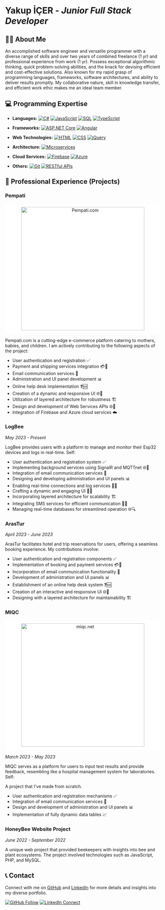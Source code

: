 # Yakup İÇER - *Junior Full Stack Developer*
## 👨‍💻 About Me

An accomplished software engineer and versatile programmer with a diverse range of skills and over two years of combined freelance (1 yr) and professional experience from work (1 yr). Possess exceptional algorithmic thinking, quick problem-solving abilities, and the knack for devising efficient and cost-effective solutions. Also known for my rapid grasp of programming languages, frameworks, software architectures, and ability to deliver results promptly. My collaborative nature, skill in knowledge transfer, and efficient work ethic makes me an ideal team member.

## 💻 Programming Expertise

- **Languages:** 
  [![C#](https://img.shields.io/badge/C%23-239120?style=flat-square&logo=c-sharp&logoColor=white)](https://docs.microsoft.com/en-us/dotnet/csharp/)
  [![JavaScript](https://img.shields.io/badge/JavaScript-F7DF1E?style=flat-square&logo=javascript&logoColor=black)](https://developer.mozilla.org/en-US/docs/Web/JavaScript)
  [![SQL](https://img.shields.io/badge/SQL-4479A1?style=flat-square&logo=postgresql&logoColor=white)](https://www.postgresql.org/)
  [![TypeScript](https://img.shields.io/badge/TypeScript-007ACC?style=flat-square&logo=typescript&logoColor=white)](https://www.typescriptlang.org/)
  
- **Frameworks:** 
  [![ASP.NET Core](https://img.shields.io/badge/ASP.NET_Core-512BD4?style=flat-square&logo=dotnet&logoColor=white)](https://dotnet.microsoft.com/apps/aspnet)
  [![Angular](https://img.shields.io/badge/Angular-DD0031?style=flat-square&logo=angular&logoColor=white)](https://angular.io/)
  
- **Web Technologies:** 
  [![HTML](https://img.shields.io/badge/HTML5-E34F26?style=flat-square&logo=html5&logoColor=white)](https://developer.mozilla.org/en-US/docs/Web/HTML)
  [![CSS](https://img.shields.io/badge/CSS3-1572B6?style=flat-square&logo=css3&logoColor=white)](https://developer.mozilla.org/en-US/docs/Web/CSS)
  [![jQuery](https://img.shields.io/badge/jQuery-0769AD?style=flat-square&logo=jquery&logoColor=white)](https://jquery.com/)

- **Architecture:** 
  [![Microservices](https://img.shields.io/badge/Microservices-000000?style=flat-square&logo=microsoft-azure&logoColor=white)](https://azure.microsoft.com/en-us/overview/microservices/)

- **Cloud Services:** 
  [![Firebase](https://img.shields.io/badge/Firebase-FFCA28?style=flat-square&logo=firebase&logoColor=black)](https://firebase.google.com/)
  [![Azure](https://img.shields.io/badge/Microsoft_Azure-0089D6?style=flat-square&logo=microsoft-azure&logoColor=white)](https://azure.microsoft.com/)

- **Others:** 
  [![Git](https://img.shields.io/badge/Git-F05032?style=flat-square&logo=git&logoColor=white)](https://git-scm.com/)
  [![RESTful APIs](https://img.shields.io/badge/RESTful_APIs-FF5733?style=flat-square&logo=insomnia&logoColor=white)](https://insomnia.rest/)
  
## 🚀 Professional Experience (Projects)

### Pempati 
<div style="background-color: white; padding: 10px; border-radius: 5px; text-align: center;">  
<a href="https://www.pempati.com" >
  <img src="https://pempati.com/assets/img/logo.png" alt="Pempati.com" width="400"/>  </div>  
</a>

Pempati.com is a cutting-edge e-commerce platform catering to mothers, babies, and children. I am actively contributing to the following aspects of the project:

- User authentication and registration ✅
- Payment and shipping services integration 💳🚚
- Email communication services 📧
- Administration and UI panel development 📊
- Online help desk implementation ❓🆘
- Creation of a dynamic and responsive UI 🌐🎨
- Utilization of layered architecture for robustness 🏗️
- Design and development of Web Services APIs 🌐🔌
- Integration of Firebase and Azure cloud services ☁️

### LogBee
*May 2023 - Present*

LogBee provides users with a platform to manage and monitor their Esp32 devices and logs in real-time. Self:

- User authentication and registration system ✅
- Implementing background services using SignalR and MQTTnet 🌐📡
- Integration of email communication services 📧
- Designing and developing administration and UI panels 📊
- Enabling real-time connections and log services 🔄📝
- Crafting a dynamic and engaging UI 🌟🎨
- Incorporating layered architecture for scalability 🏗️
- Integrating SMS services for efficient communication 📱📨
- Managing real-time databases for streamlined operation 🌐🔍

### ArasTur
*April 2023 - June 2023*

ArasTur facilitates hotel and trip reservations for users, offering a seamless booking experience. My contributions involve:

- User authentication and registration components ✅
- Implementation of booking and payment services 💳🏨
- Incorporation of email communication functionality 📧
- Development of administration and UI panels 📊
- Establishment of an online help desk system ❓🆘
- Creation of an interactive and responsive UI 🌐🎨
- Designing with a layered architecture for maintainability 🏗️

### MIQC
  
  <div style="background-color: white; padding: 10px; border-radius: 5px; text-align: center;">  
<a href="https://www.miqc.net" >
  <img src="https://miqc.net/miqc_html/images/MIQC_logo.png" alt="miqc.net" width="400"/>  </div>  
</a>

  *March 2023 - May 2023*  

MIQC serves as a platform for users to input test results and provide feedback, resembling like a hospital management system for laboratories. Self:

A project that I've made from scratch.

- User authentication and registration mechanisms ✅
- Integration of email communication services 📧
- Design and development of administration and UI panels 📊
- Implementation of fully dynamic data tables 📈

### HoneyBee Website Project
*June 2022 - September 2022*

A unique web project that provided beekeepers with insights into bee and plant ecosystems. The project involved technologies such as JavaScript, PHP, and MySQL.

## 📞 Contact

Connect with me on [GitHub](https://github.com/JohnDoeCoder) and [LinkedIn](https://www.linkedin.com/in/johndoe) for more details and insights into my diverse portfolio.

[![GitHub Follow](https://img.shields.io/github/followers/yakicer?label=Follow&style=social)](https://github.com/yakicer)
[![LinkedIn Connect](https://img.shields.io/badge/Connect-LinkedIn-blue)](https://www.linkedin.com/in/yakup-içer-yakicer)
